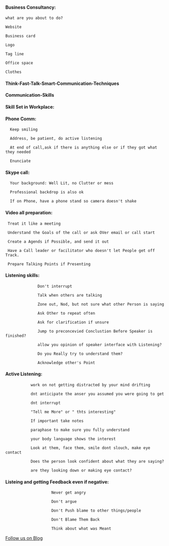 #### Business Consultancy:

```
what are you about to do?

Website

Business card

Logo

Tag line

Office space

Clothes

```


#### Think-Fast-Talk-Smart-Communication-Techniques

#### Communication-Skills

#### Skill Set in Workplace:


#### Phone Comm:

      Keep smiling

      Address, be patient, do active listening

      At end of call,ask if there is anything else or if they got what they needed

      Enunciate 

#### Skype call:

      Your background: Well Lit, no Clutter or mess

      Professional backdrop is also ok

      If on Phone, have a phone stand so camera doesn't shake 
      
#### Video all preparation:

     Treat it like a meeting
     
     Understand the Goals of the call or ask OVer email or call start
     
     Create a Agends if Possible, and send it out
     
     Have a Call leader or facilitator who doesn't let People get off Track.
     
     Prepare Talking Points if Presenting
     
#### Listening skills:

                  Don't interrupt

                  Talk when others are talking

                  Zone out, Nod, but not sure what other Person is saying

                  Ask Other to repeat often

                  Ask for clarification if unsure

                  Jump to preconcevied Conclustion Before Speaker is finished?

                  allow you opinion of speaker interface with Listening?

                  Do you Really try to understand them?

                  Acknowledge other's Point 


#### Active Listening:

               work on not getting distracted by your mind drifting

               dnt anticipate the anser you assumed you were going to get

               dnt interrupt

               "Tell me More" or " thts interesting"

               If important take notes

               paraphase to make sure you fully understand

               your body language shows the interest

               Look at them, face them, smile dont slouch, make eye contact

               Does the person look confident about what they are saying?

               are they looking down or making eye contact?
               
#### Listeing and getting Feedback even if negative:

                        Never get angry

                        Don't argue

                        Don't Push blame to other things/people

                        Don't Blame Them Back

                        Think about what was Meant

   
  <a href="http://starwalt.in/">Follow us on Blog</a>
